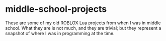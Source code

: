 # middle-school-projects
These are some of my old ROBLOX Lua projects from when I was in middle school.
What they are is not much, and they are trivial;
but they represent a snapshot of where I was in programming at the time.
